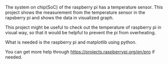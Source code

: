 The system on chip(SoC) of the raspberry pi has a temperature sensor. This project shows the measurement from the temperature sensor in the rapsberry pi and shows the data in visualized graph.

This project might be useful to check out the temperature of raspberry pi in visual way, so that it would be helpful to prevent the pi from overheating.

What is needed is the raspberry pi and matplotlib using python.

You can get more help through https://projects.raspberrypi.org/en/pro if needed.
